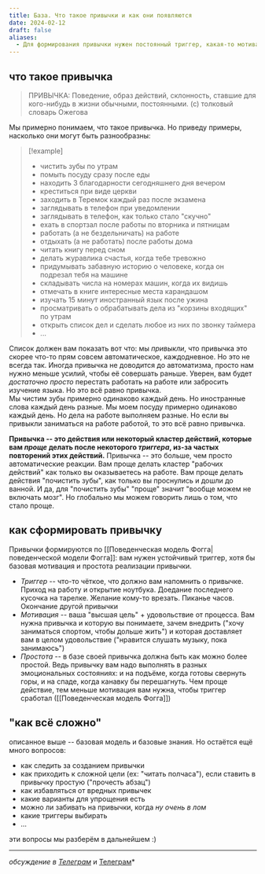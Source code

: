 ```yaml
---
title: База. Что такое привычки и как они появляются
date: 2024-02-12
draft: false
aliases:
  - Для формирования привычки нужен постоянный триггер, какая-то мотивация и простота исполнения
---
```


## что такое привычка

> ПРИВЫЧКА: Поведение, образ действий, склонность, ставшие для кого-нибудь в жизни обычными, постоянными.
(с) толковый словарь Ожегова

Мы примерно понимаем, что такое привычка. Но приведу примеры, насколько они могут быть разнообразны:
> [!example]
> - чистить зубы по утрам
> - помыть посуду сразу после еды
> - находить 3 благодарности сегодняшнего дня вечером
> - креститься при виде церкви
> - заходить в Теремок каждый раз после экзамена
> - заглядывать в телефон при уведомлении
> - заглядывать в телефон, как только стало "скучно"
> - ехать в спортзал после работы по вторника и пятницам
> - работать (а не бездельничать) на работе
> - отдыхать (а не работать) после работы дома
> - читать книгу перед сном
> - делать журавлика счастья, когда тебе тревожно
> - придумывать забавную историю о человеке, когда он подрезал тебя на машине
> - складывать числа на номерах машин, когда их видишь
> - отмечать в книге интересные места карандашом
> - изучать 15 минут иностранный язык после ужина
> - просматривать о обрабатывать дела из "корзины входящих" по утрам
> - открыть список дел и сделать любое из них по звонку таймера
> - ...

Список должен вам показать вот что: мы *привыкли*, что привычка это скорее что-то прям совсем автоматическое, каждодневное. Но это не всегда так. Иногда привычка не доводится до автоматизма, просто нам нужно меньше усилий, чтобы её совершать раньше. Уверен, вам будет *достаточно просто* перестать работать на работе или забросить изучение языка. Но это всё равно привычка. <br/>
Мы чистим зубы примерно одинаково каждый день. Но иностранные слова каждый день разные. Мы моем посуду примерно одинаково каждый день. Но дела на работе выполняем разные. Но если вы привыкли заниматься на работе работой, то это всё равно привычка.

**Привычка -- это действия или некоторый кластер действий, которые вам *проще* делать после некоторого *триггера*, из-за частых повторений этих действий.** Привычка -- это больше, чем просто автоматические реакции. Вам проще делать кластер "рабочих действий" как только вы оказываетесь на работе. Вам проще делать действия "почистить зубы", как только вы проснулись и дошли до ванной. И да, для "почистить зубы" "проще" значит "вообще можем не включать мозг". Но глобально мы можем говорить лишь о том, что стало проще.

## как сформировать привычку
Привычки формируются по [[Поведенческая модель Фогга|поведенческой модели Фогга]]: вам нужен устойчивый триггер, хотя бы базовая мотивация и простота реализации привычки.

- *Триггер* -- что-то чёткое, что должно вам напомнить о привычке. Приход на работу и открытие ноутбука. Доедание последнего кусочка на тарелке. Желание кому-то врезать. Пиканье часов. Окончание другой привычки
- *Мотивация* -- ваша "высшая цель" + удовольствие от процесса. Вам нужна привычка и которую вы понимаете, зачем внедрить ("хочу заниматься спортом, чтобы дольше жить") и которая доставляет вам в целом удовольствие ("нравится слушать музыку, пока занимаюсь")
- *Простота* -- в базе своей привычка должна быть как можно более простой. Ведь привычку вам надо выполнять в разных эмоциональных состояниях: и на подъёме, когда готовы свернуть горы, и на спаде, когда канавку бы перешагнуть. Чем проще действие, тем меньше мотивация вам нужна, чтобы триггер сработал ([[Поведенческая модель Фогга]])


## "как всё сложно"
описанное выше -- базовая модель и базовые знания. Но остаётся ещё много вопросов:
- как следить за созданием привычки
- как приходить к сложной цели (ex: "читать полчаса"), если ставить в привычку простую ("прочесть абзац")
- как избавляться от вредных привычек
- какие варианты для упрощения есть
- можно ли забивать на привычки, когда *ну очень в лом*
- какие триггеры выбирать
- ...

эти вопросы мы разберём в дальнейшем :)

---
*обсуждение в [Телеграм](https://t.me/organaized_anton/8)* и [Телеграм](https://t.me/organaized_anton/172)*